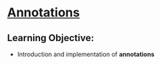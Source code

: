 # [Annotations](https://login.codingdojo.com/m/315/9381/63331)

## Learning Objective:

- Introduction and implementation of __annotations__